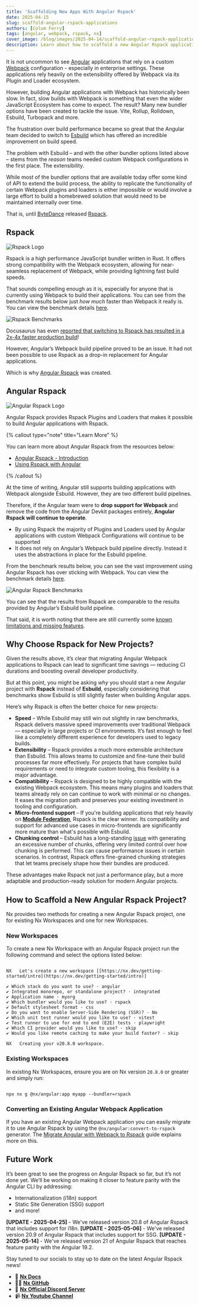 ```yaml
---
title: 'Scaffolding New Apps With Angular Rspack'
date: 2025-04-15
slug: scaffold-angular-rspack-applications
authors: [Colum Ferry]
tags: [angular, webpack, rspack, nx]
cover_image: /blog/images/2025-04-14/scaffold-angular-rspack-applications.avif
description: Learn about how to scaffold a new Angular Rspack application with Nx.
---
```


It is not uncommon to see [Angular](https://angular.dev) applications that rely on a custom [Webpack](https://webpack.js.org) configuration - especially in enterprise settings. These applications rely heavily on the extensibility offered by Webpack via its Plugin and Loader ecosystem.

However, building Angular applications with Webpack has historically been slow. In fact, slow builds with Webpack is something that even the wider JavaScript Ecosystem has come to expect. The result? Many new bundler options have been created to tackle the issue. Vite, Rollup, Rolldown, Esbuild, Turbopack and more.

The frustration over build performance became so great that the Angular team decided to switch to [Esbuild](https://esbuild.github.io) which has offered an incredible improvement on build speed.

The problem with Esbuild – and with the other bundler options listed above – stems from the _reason_ teams needed custom Webpack configurations in the first place. The extensibility.

While most of the bundler options that are available today offer some kind of API to extend the build process, the ability to replicate the functionality of certain Webpack plugins and loaders is either impossible or would involve a large effort to build a homebrewed solution that would need to be maintained internally over time.

That is, until [ByteDance](https://bytedance.com/en) released [Rspack](https://rspack.dev).

## Rspack

![Rspack Logo](/blog/images/2025-04-14/rspack-logo.avif)

Rspack is a high performance JavaScript bundler written in Rust. It offers strong compatibility with the Webpack ecosystem, allowing for near-seamless replacement of Webpack, while providing lightning fast build speeds.

That sounds compelling enough as it is, especially for anyone that is currently using Webpack to build their applications. You can see from the benchmark results below just _how much_ faster than Webpack it really is. You can view the benchmark details [here](https://github.com/rspack-contrib/build-tools-performance).

![Rspack Benchmarks](/blog/images/2025-04-14/rspack-benchmarks.png)

Docusaurus has even [reported that switching to Rspack has resulted in a 2x-4x faster production build](https://docusaurus.io/blog/releases/3.6#docusaurus-faster)!

However, Angular’s Webpack build pipeline proved to be an issue. It had not been possible to use Rspack as a drop-in replacement for Angular applications.

Which is why [Angular Rspack](/technologies/angular/angular-rspack/introduction) was created.

## Angular Rspack

![Angular Rspack Logo](/blog/images/2025-03-19/angular-rspack-logo-small.avif)

Angular Rspack provides Rspack Plugins and Loaders that makes it possible to build Angular applications with Rspack.

{% callout type="note" title="Learn More" %}

You can learn more about Angular Rspack from the resources below:

- [Angular Rspack - Introduction](/technologies/angular/angular-rspack/introduction)
- [Using Rspack with Angular](/blog/using-rspack-with-angular)

{% /callout %}

At the time of writing, Angular still supports building applications with Webpack alongside Esbuild. However, they are two different build pipelines.

Therefore, if the Angular team were to **drop support for Webpack** and remove the code from the Angular Devkit packages entirely, **Angular Rspack will continue to operate**.

- By using Rspack the majority of Plugins and Loaders used by Angular applications with custom Webpack Configurations will continue to be supported
- It does not rely on Angular’s Webpack build pipeline directly. Instead it uses the abstractions in place for the Esbuild pipeline.

From the benchmark results below, you can see the vast improvement using Angular Rspack has over sticking with Webpack. You can view the benchmark details [here](https://github.com/nrwl/ng-bundler-benchmark).

![Angular Rspack Benchmarks](/blog/images/2025-03-19/bundler-build-times.avif)

You can see that the results from Rspack are comparable to the results provided by Angular’s Esbuild build pipeline.

That said, it is worth noting that there are still currently some [known limitations and missing features](/technologies/angular/angular-rspack/introduction#known-limitations-and-missing-features).

## Why Choose Rspack for New Projects?

Given the results above, it’s clear that migrating Angular Webpack applications to Rspack can lead to significant time savings — reducing CI durations and boosting overall developer productivity.

But at this point, you might be asking _why_ you should start a new Angular project with **Rspack** instead of **Esbuild**, especially considering that benchmarks show Esbuild is still slightly faster when building Angular apps.

Here’s why Rspack is often the better choice for new projects:

- **Speed** – While Esbuild may still win out slightly in raw benchmarks, Rspack delivers massive speed improvements over traditional Webpack — especially in large projects or CI environments. It’s fast enough to feel like a completely different experience for developers used to legacy builds.
- **Extensibility** – Rspack provides a much more extensible architecture than Esbuild. This allows teams to customize and fine-tune their build processes far more effectively. For projects that have complex build requirements or need to integrate custom tooling, this flexibility is a major advantage.
- **Compatibility** – Rspack is designed to be highly compatible with the existing Webpack ecosystem. This means many plugins and loaders that teams already rely on can continue to work with minimal or no changes. It eases the migration path and preserves your existing investment in tooling and configuration.
- **Micro-frontend support** – If you're building applications that rely heavily on **[Module Federation](https://module-federation.io)**, Rspack is the clear winner. Its compatibility and support for advanced use cases in micro-frontends are significantly more mature than what's possible with Esbuild.
- **Chunking control** – Esbuild has a long-standing [issue](https://github.com/angular/angular-cli/issues/27715) with generating an excessive number of chunks, offering very limited control over how chunking is performed. This can cause performance issues in certain scenarios. In contrast, Rspack offers fine-grained chunking strategies that let teams precisely shape how their bundles are produced.

These advantages make Rspack not just a performance play, but a more adaptable and production-ready solution for modern Angular projects.

## How to Scaffold a New Angular Rspack Project?

Nx provides two methods for creating a new Angular Rspack project, one for existing Nx Workspaces and one for new Workspaces.

### New Workspaces

To create a new Nx Workspace with an Angular Rspack project run the following command and select the options listed below:

```{% command="npx create-nx-workspace myorg" path="~/" %}

NX   Let's create a new workspace [[https://nx.dev/getting-started/intro](https://nx.dev/getting-started/intro)]

✔ Which stack do you want to use? · angular
✔ Integrated monorepo, or standalone project? · integrated
✔ Application name · myorg
✔ Which bundler would you like to use? · rspack
✔ Default stylesheet format · css
✔ Do you want to enable Server-Side Rendering (SSR)? · No
✔ Which unit test runner would you like to use? · vitest
✔ Test runner to use for end to end (E2E) tests · playwright
✔ Which CI provider would you like to use? · skip
✔ Would you like remote caching to make your build faster? · skip

NX   Creating your v20.8.0 workspace.

```

### Existing Workspaces

In existing Nx Workspaces, ensure you are on Nx version `20.8.0` or greater and simply run:

```

npx nx g @nx/angular:app myapp --bundler=rspack

```

### Converting an Existing Angular Webpack Application

If you have an existing Angular Webpack application you can easily migrate it to use Angular Rspack by using the `@nx/angular:convert-to-rspack` generator. The [Migrate Angular with Webpack to Rspack](/technologies/angular/angular-rspack/recipes/migrate-from-webpack) guide explains more on this.

## Future Work

It’s been great to see the progress on Angular Rspack so far, but it’s not done yet. We’ll be working on making it closer to feature parity with the Angular CLI by addressing:

- Internationalization (i18n) support
- Static Site Generation (SSG) support
- and more!

**[UPDATE - 2025-04-25]** - We've released version 20.8 of Angular Rspack that includes support for i18n.
**[UPDATE - 2025-05-06]** - We've released version 20.9 of Angular Rspack that includes support for SSG.
**[UPDATE - 2025-05-14]** - We've released version 21 of Angular Rspack that reaches feature parity with the Angular 19.2.

Stay tuned to our socials to stay up to date on the latest Angular Rspack news!

- 🧠 [**Nx Docs**](/getting-started/intro)
- 👩‍💻 [**Nx GitHub**](https://github.com/nrwl/nx)
- 💬 [**Nx Official Discord Server**](https://go.nx.dev/community)
- 📹 [**Nx Youtube Channel**](https://www.youtube.com/@nxdevtools)

